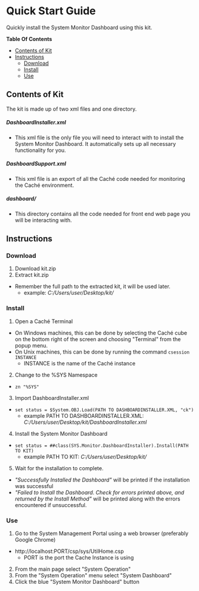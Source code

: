 # Quick Start Guide
Quickly install the System Monitor Dashboard using this kit.

**Table Of Contents**
<!-- TOC depthFrom:1 depthTo:6 withLinks:1 updateOnSave:1 orderedList:0 -->

- [Contents of Kit](#contents-of-kit)
- [Instructions](#instructions)
	- [Download](#download)
	- [Install](#install)
	- [Use](#use)

<!-- /TOC -->

## Contents of Kit
The kit is made up of two xml files and one directory.

##### DashboardInstaller.xml
  - This xml file is the only file you will need to interact with to install the System Monitor Dashboard. It automatically sets up all necessary functionality for you.

##### DashboardSupport.xml
  - This xml file is an export of all the Caché code needed for monitoring the Caché environment.

##### dashboard/
  - This directory contains all the code needed for front end web page you will be interacting with.

## Instructions

### Download
 1. Download kit.zip
 2. Extract kit.zip
   - Remember the full path to the extracted kit, it will be used later.
     - example:  *C:/Users/user/Desktop/kit/*

### Install
 1. Open a Caché Terminal
   - On Windows machines, this can be done by selecting the Caché cube on the bottom right of the screen and choosing "Terminal" from the popup menu.
   - On Unix machines, this can be done by running the command `csession INSTANCE`
     - INSTANCE is the name of the Caché instance
 2. Change to the %SYS Namespace
   - `zn "%SYS"`
 3. Import DashboardInstaller.xml
   - `set status = $System.OBJ.Load(PATH TO DASHBOARDINSTALLER.XML, "ck")`
      - example PATH TO DASHBOARDINSTALLER.XML: *C:/Users/user/Desktop/kit/DashboardInstaller.xml*
 4. Install the System Monitor Dashboard
   - `set status = ##class(SYS.Monitor.DashboardInstaller).Install(PATH TO KIT)`
     - example PATH TO KIT: *C:/Users/user/Desktop/kit/*
 5. Wait for the installation to complete.
   - *"Successfully Installed the Dashboard"* will be printed if the installation was successful
   - *"Failed to Install the Dashboard. Check for errors printed above, and returned by the Install Method"* will be printed along with the errors encountered if unsuccessful.

### Use
 1. Go to the System Management Portal using a web browser (preferably Google Chrome)
   - http://localhost:PORT/csp/sys/UtilHome.csp
     - PORT is the port the Cache Instance is using
 2. From the main page select "System Operation"
 3. From the "System Operation" menu select "System Dashboard"
 4. Click the blue "System Monitor Dashboard" button
